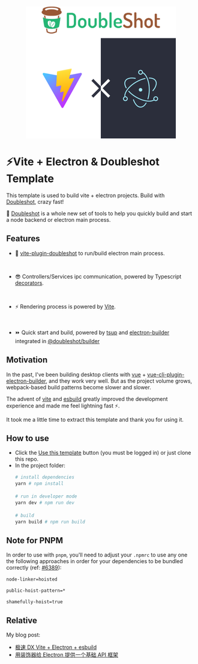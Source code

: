 <p align="center">
    <img width="400" src="https://github.com/ArcherGu/fast-vite-electron/blob/main/logo.png" alt="logo">
</p>

# ⚡Vite + Electron & Doubleshot Template

This template is used to build vite + electron projects. Build with [Doubleshot](https://github.com/Doubleshotjs/doubleshot), crazy fast!

🎉 [Doubleshot](https://github.com/Doubleshotjs/doubleshot) is a whole new set of tools to help you quickly build and start a node backend or electron main process.

## Features

- 🔨 [vite-plugin-doubleshot](https://github.com/archergu/doubleshot/tree/main/packages/plugin-vite#readme) to run/build electron main process.
<br>

- 😎 Controllers/Services ipc communication, powered by Typescript [decorators](https://www.typescriptlang.org/docs/handbook/decorators.html).
<br>

- ⚡ Rendering process is powered by [Vite](https://vite.io/).
<br>

- ⏩ Quick start and build, powered by [tsup](https://tsup.egoist.sh/) and [electron-builder](https://www.electron.build/) integrated in [@doubleshot/builder](https://github.com/Doubleshotjs/doubleshot/tree/main/packages/builder)

## Motivation

In the past, I've been building desktop clients with [vue](https://v3.vuejs.org/) + [vue-cli-plugin-electron-builder](https://github.com/nklayman/vue-cli-plugin-electron-builder), and they work very well. But as the project volume grows, webpack-based build patterns become slower and slower.

The advent of [vite](https://vitejs.dev/) and [esbuild](https://esbuild.github.io/) greatly improved the development experience and made me feel lightning fast ⚡.

 It took me a little time to extract this template and thank you for using it.

## How to use

- Click the [Use this template](https://github.com/ArcherGu/fast-vite-electron/generate) button (you must be logged in) or just clone this repo.
- In the project folder: 
  ```bash
  # install dependencies
  yarn # npm install

  # run in developer mode
  yarn dev # npm run dev

  # build
  yarn build # npm run build
  ```

## Note for PNPM

In order to use with `pnpm`, you'll need to adjust your `.npmrc` to use any one the following approaches in order for your dependencies to be bundled correctly (ref: [#6389](https://github.com/electron-userland/electron-builder/issues/6289#issuecomment-1042620422)):
```
node-linker=hoisted
```
```
public-hoist-pattern=*
```
```
shamefully-hoist=true
```

## Relative

My blog post:

- [极速 DX Vite + Electron + esbuild](https://archergu.me/posts/vite-electron-esbuild)
- [用装饰器给 Electron 提供一个基础 API 框架](https://archergu.me/posts/electron-decorators)
